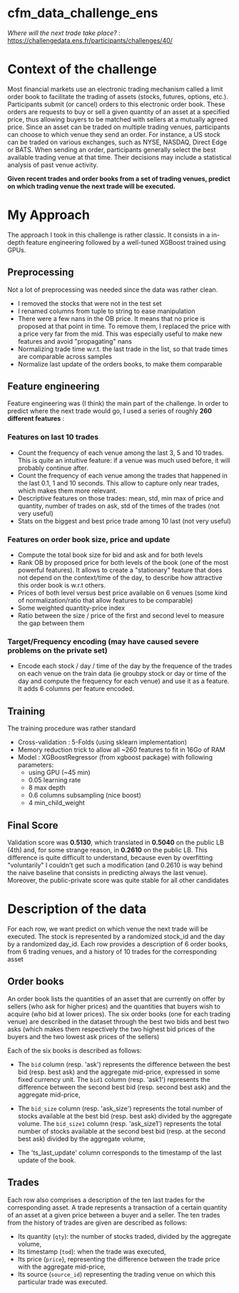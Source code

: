 # cfm_data_challenge_ens
*Where will the next trade take place?* : https://challengedata.ens.fr/participants/challenges/40/

# Context of the challenge
Most financial markets use an electronic trading mechanism called a limit order book to facilitate the trading of assets (stocks, futures, options, etc.). Participants submit (or cancel) orders to this electronic order book. These orders are requests to buy or sell a given quantity of an asset at a specified price, thus allowing buyers to be matched with sellers at a mutually agreed price. Since an asset can be traded on multiple trading venues, participants can choose to which venue they send an order. For instance, a US stock can be traded on various exchanges, such as NYSE, NASDAQ, Direct Edge or BATS. When sending an order, participants generally select the best available trading venue at that time. Their decisions may include a statistical analysis of past venue activity.

**Given recent trades and order books from a set of trading venues, predict on which trading venue the next trade will be executed.**

# My Approach 
The approach I took in this challenge is rather classic. It consists in a in-depth feature engineering followed by a well-tuned XGBoost trained using GPUs.

## Preprocessing
Not a lot of preprocessing was needed since the data was rather clean. 
* I removed the stocks that were not in the test set
* I renamed columns from tuple to string to ease manipulation
* There were a few nans in the OB price. It means that no price is proposed at that point in time. To remove them, I replaced the price with a price very far from the mid. This was especially useful to make new features and avoid "propagating" nans
* Normalizing trade time w.r.t. the last trade in the list, so that trade times are comparable across samples
* Normalize last update of the orders books, to make them comparable

## Feature engineering
Feature engineering was (I think) the main part of the challenge. In order to predict where the next trade would go, I used a series of roughly **260 different features** : 

### Features on last 10 trades
* Count the frequency of each venue among the last 3, 5 and 10 trades. This is quite an intuitive feature: if a venue was much used before, it will probably continue after. 
* Count the frequency of each venue among the trades that happened in the last 0.1, 1 and 10 seconds. This allow to capture only near trades, which makes them more relevant. 
* Descriptive features on those trades: mean, std, min max of price and quantity, number of trades on ask, std of the times of the trades (not very useful)
* Stats on the biggest and best price trade among 10 last (not very useful)

### Features on order book size, price and update
* Compute the total book size for bid and ask and for both levels
* Rank OB by proposed price for both levels of the book (one of the most powerful features). It allows to create a "stationary" feature that does not depend on the context/time of the day, to describe how attractive this order book is w.r.t others.
* Prices of both level versus best price available on 6 venues (some kind of normalization/ratio that allow features to be comparable)  
* Some weighted quantity-price index
* Ratio between the size / price of the first and second level to measure the gap between them

### Target/Frequency encoding (may have caused severe problems on the private set)
* Encode each stock / day / time of the day by the frequence of the trades on each venue on the train data (ie groubpy stock or day or time of the day and compute the frequency for each venue) and use it as a feature. It adds 6 columns per feature encoded. 

## Training
The training procedure was rather standard
* Cross-validation : 5-Folds (using sklearn implementation)
* Memory reduction trick to allow all ~260 features to fit in 16Go of RAM
* Model : XGBoostRegressor (from xgboost package) with following parameters: 
  * using GPU (~45 min)
  * 0.05 learning rate
  * 8 max depth
  * 0.6 columns subsampling (nice boost)
  * 4 min_child_weight

## Final Score
Validation score was **0.5130**, which translated in **0.5040** on the public LB (4th) and, for some strange reason, in **0.2610** on the public LB. This difference is quite difficult to understand, because even by overfitting "voluntarily" I couldn't get such a modification (and 0.2610 is way behind the naive baseline that consists in predicting always the last venue). Moreover, the public-private score was quite stable for all other candidates


# Description of the data
For each row, we want predict on which venue the next trade will be executed. The stock is represented by a randomized stock_id and the day by a randomized day_id. Each row provides a description of 6 order books, from 6 trading venues, and a history of 10 trades for the corresponding asset

## Order books
An order book lists the quantities of an asset that are currently on offer by sellers (who ask for higher prices) and the quantities that buyers wish to acquire (who bid at lower prices). The six order books (one for each trading venue) are described in the dataset through the best two bids and best two asks (which makes them respectively the two highest bid prices of the buyers and the two lowest ask prices of the sellers)

Each of the six books is described as follows:

* The `bid` column (resp. 'ask') represents the difference between the best bid (resp. best ask) and the aggregate mid-price, expressed in some fixed currency unit. The `bid1` column (resp. 'ask1') represents the difference between the second best bid (resp. second best ask) and the aggregate mid-price,

* The `bid_size` column (resp. 'ask_size') represents the total number of stocks available at the best bid (resp. best ask) divided by the aggregate volume. The `bid_size1` column (resp. 'ask_size1') represents the total number of stocks available at the second best bid (resp. at the second best ask) divided by the aggregate volume,

* The 'ts_last_update' column corresponds to the timestamp of the last update of the book.

## Trades
Each row also comprises a description of the ten last trades for the corresponding asset. A trade represents a transaction of a certain quantity of an asset at a given price between a buyer and a seller. The ten trades from the history of trades are given are described as follows:

* Its quantity (`qty`): the number of stocks traded, divided by the aggregate volume,
* Its timestamp (`tod`): when the trade was executed,
* Its price (`price`), representing the difference between the trade price with the aggregate mid-price,
* Its source (`source_id`) representing the trading venue on which this particular trade was executed.
